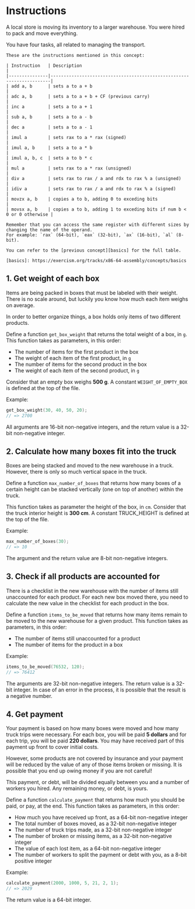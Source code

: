 # Instructions

A local store is moving its inventory to a larger warehouse.
You were hired to pack and move everything.

You have four tasks, all related to managing the transport.

~~~~exercism/note
These are the instructions mentioned in this concept:

| Instruction   | Description                                                          |
|---------------|----------------------------------------------------------------------|
| add a, b      | sets a to a + b                                                      |
| adc a, b      | sets a to a + b + CF (previous carry)                                |
| inc a         | sets a to a + 1                                                      |
| sub a, b      | sets a to a - b                                                      |
| dec a         | sets a to a - 1                                                      |
| imul a        | sets rax to a * rax (signed)                                         |
| imul a, b     | sets a to a * b                                                      |
| imul a, b, c  | sets a to b * c                                                      |
| mul a         | sets rax to a * rax (unsigned)                                       |
| div a         | sets rax to rax / a and rdx to rax % a (unsigned)                    |
| idiv a        | sets rax to rax / a and rdx to rax % a (signed)                      |
| movzx a, b    | copies a to b, adding 0 to exceding bits                             |
| movsx a, b    | copies a to b, adding 1 to exceding bits if num b < 0 or 0 otherwise |
~~~~

~~~~exercism/note
Remember that you can access the same register with different sizes by changing the name of the operand.
For example: `rax` (64-bit), `eax` (32-bit), `ax` (16-bit), `al` (8-bit).

You can refer to the [previous concept][basics] for the full table.

[basics]: https://exercism.org/tracks/x86-64-assembly/concepts/basics
~~~~

## 1. Get weight of each box

Items are being packed in boxes that must be labeled with their weight.
There is no scale around, but luckily you know how much each item weighs on average.

In order to better organize things, a box holds only items of two different products.

Define a function `get_box_weight` that returns the total weight of a box, in `g`.
This function takes as parameters, in this order:

- The number of items for the first product in the box
- The weight of each item of the first product, in `g`
- The number of items for the second product in the box
- The weight of each item of the second product, in `g`

Consider that an empty box weighs **500 g**.
A constant `WEIGHT_OF_EMPTY_BOX` is defined at the top of the file.

Example:

```c
get_box_weight(30, 40, 50, 20);
// => 2700
```

All arguments are 16-bit non-negative integers, and the return value is a 32-bit non-negative integer.

## 2. Calculate how many boxes fit into the truck

Boxes are being stacked and moved to the new warehouse in a truck.
However, there is only so much vertical space in the truck.

Define a function `max_number_of_boxes` that returns how many boxes of a certain height can be stacked vertically (one on top of another) within the truck.

This function takes as parameter the height of the box, in `cm`.
Consider that the truck interior height is **300 cm**.
A constant TRUCK_HEIGHT is defined at the top of the file.

Example:

```c
max_number_of_boxes(30);
// => 10
```

The argument and the return value are 8-bit non-negative integers.

## 3. Check if all products are accounted for

There is a checklist in the new warehouse with the number of items still unaccounted for each product.
For each new box moved there, you need to calculate the new value in the checklist for each product in the box.

Define a function `items_to_be_moved` that returns how many items remain to be moved to the new warehouse for a given product.
This function takes as parameters, in this order:

- The number of items still unaccounted for a product
- The number of items for the product in a box

Example:

```c
items_to_be_moved(76532, 120);
// => 76412
```

The arguments are 32-bit non-negative integers.
The return value is a 32-bit integer.
In case of an error in the process, it is possible that the result is a negative number.

## 4. Get payment

Your payment is based on how many boxes were moved and how many truck trips were necessary.
For each box, you will be paid **5 dollars** and for each trip, you will be paid **220 dollars**.
You may have received part of this payment up front to cover initial costs.

However, some products are not covered by insurance and your payment will be reduced by the value of any of those items broken or missing.
It is possible that you end up owing money if you are not careful!

This payment, or debt, will be divided equally between you and a number of workers you hired.
Any remaining money, or debt, is yours.

Define a function `calculate_payment` that returns how much you should be paid, or pay, at the end.
This function takes as parameters, in this order:

- How much you have received up front, as a 64-bit non-negative integer
- The total number of boxes moved, as a 32-bit non-negative integer
- The number of truck trips made, as a 32-bit non-negative integer
- The number of broken or missing items, as a 32-bit non-negative integer
- The value of each lost item, as a 64-bit non-negative integer
- The number of workers to split the payment or debt with you, as a 8-bit positive integer

Example:

```c
calculate_payment(2000, 1000, 5, 21, 2, 1);
// => 2029
```

The return value is a 64-bit integer.
